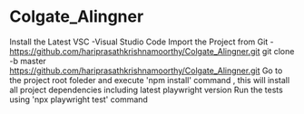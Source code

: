 # Colgate_Alingner

Install the Latest VSC -Visual Studio Code
Import the Project from Git -https://github.com/hariprasathkrishnamoorthy/Colgate_Alingner.git
git clone -b master https://github.com/hariprasathkrishnamoorthy/Colgate_Alingner.git
Go to the project root foleder and execute  'npm install' command , this will install all project dependencies including latest playwright version
Run the tests using 'npx playwright test' command


